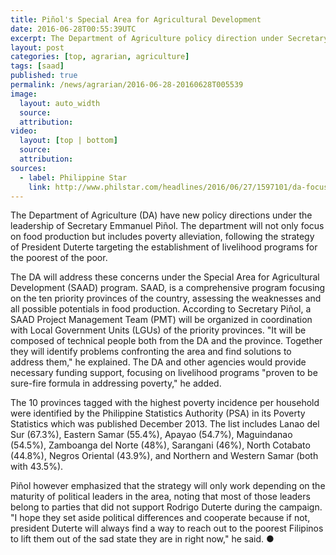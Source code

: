 ```yaml
---
title: Piñol's Special Area for Agricultural Development
date: 2016-06-28T00:55:39UTC
excerpt: The Department of Agriculture policy direction under Secretary Piñol will focus on food production and poverty alleviation through the establishment of livelihood programs.
layout: post
categories: [top, agrarian, agriculture]
tags: [saad]
published: true
permalink: /news/agrarian/2016-06-28-20160628T005539
image:
  layout: auto_width
  source: 
  attribution: 
video:
  layout: [top | bottom]
  source: 
  attribution: 
sources:
  - label: Philippine Star
    link: http://www.philstar.com/headlines/2016/06/27/1597101/da-focus-10-poorest-provinces
---
```


The Department of Agriculture (DA) have new policy directions under the leadership of Secretary Emmanuel Piñol.
The department will not only focus on food production but includes poverty alleviation, following the strategy of President Duterte targeting the establishment of livelihood programs for the poorest of the poor.

The DA will address these concerns under the Special Area for Agricultural Development (SAAD) program.
SAAD, is a comprehensive program focusing on the ten priority provinces of the country, assessing the weaknesses and all possible potentials in food production.
According to Secretary Piñol, a SAAD Project Management Team (PMT) will be organized in coordination with Local Government Units (LGUs) of the priority provinces.
"It will be composed of technical people both from the DA and the province. Together they will identify problems confronting the area and find solutions to address them," he explained.
The DA and other agencies would provide necessary funding support, focusing on livelihood programs "proven to be sure-fire formula in addressing poverty," he added.

The 10 provinces tagged with the highest poverty incidence per household were identified by the Philippine Statistics Authority (PSA) in its Poverty Statistics which was published December 2013.
The list includes Lanao del Sur (67.3%), Eastern Samar (55.4%), Apayao (54.7%), Maguindanao (54.5%), Zamboanga del Norte (48%), Sarangani (46%), North Cotabato (44.8%), Negros Oriental (43.9%), and Northern and Western Samar (both with 43.5%).

Piñol however emphasized that the strategy will only work depending on the maturity of political leaders in the area, noting that most of those leaders belong to parties that did not support Rodrigo Duterte during the campaign.
"I hope they set aside political differences and cooperate because if not, president Duterte will always find a way to reach out to the poorest Filipinos to lift them out of the sad state they are in right now," he said.
&#x25cf;
